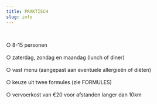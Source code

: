 ```yaml
---
title: PRAKTISCH
slug: info
---
```

</br>

○ 8-15 personen  
</br>
○ zaterdag, zondag en maandag (lunch of diner)   
</br>
○ vast menu (aangepast aan eventuele allergieën of diëten)  
</br>
○ keuze uit twee formules (zie FORMULES)  
</br>
○ vervoerkost van €20 voor afstanden langer dan 10km  

</br>